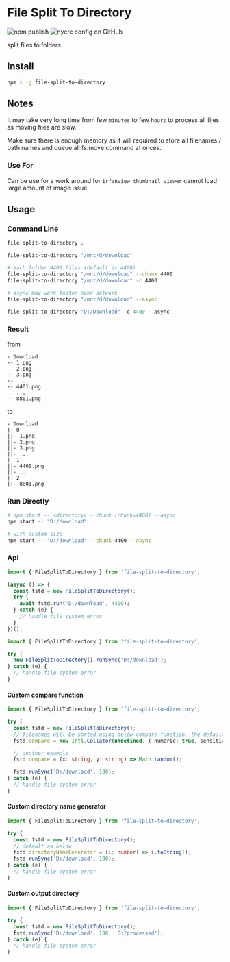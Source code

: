 # File Split To Directory

![npm publish](https://github.com/hoshiyuki-tamako/file-split-to-directory/workflows/npm%20publish/badge.svg)
![nycrc config on GitHub](https://img.shields.io/nycrc/hoshiyuki-tamako/file-split-to-directory?preferredThreshold=branches)

split files to folders

## Install

```bash
npm i -g file-split-to-directory
```

## Notes

It may take very long time from few `minutes` to few `hours` to process all files as moving files are slow.

Make sure there is enough memory as it will required to store all filenames / path names and queue all fs.move command at onces.

### Use For

Can be use for a work around for `irfanview thumbnail viewer` cannot load large amount of image issue

## Usage

### Command Line

```bash
file-split-to-directory .
```

```bash
file-split-to-directory "/mnt/d/download"
```

```bash
# each folder 4400 files (default is 4400)
file-split-to-directory "/mnt/d/download" --chunk 4400
file-split-to-directory "/mnt/d/download" -c 4400
```

```bash
# async may work faster over network
file-split-to-directory "/mnt/d/download" --async
```

```ps1
file-split-to-directory "D:/Download" -c 4400 --async
```

### Result

from

```text
- Download
-- 1.png
-- 2.png
-- 3.png
-- ....
-- 4401.png
-- ....
-- 8801.png
```

to

```text
- Download
|- 0
||- 1.png
||- 2.png
||- 3.png
||- ...
|- 1
||- 4401.png
||- ...
|- 2
||- 8801.png
```

### Run Directly

```bash
# npm start -- <directory> --chunk [chunk=4400] --async
npm start -- "D:/download"

# with custom size
npm start -- "D:/download" --chunk 4400 --async
```

### Api

```ts
import { FileSplitToDirectory } from 'file-split-to-directory';

(async () => {
  const fstd = new FileSplitToDirectory();
  try {
    await fstd.run('D:/download', 4400);
  } catch (e) {
    // handle file system error
  }
})();
```

```ts
import { FileSplitToDirectory } from 'file-split-to-directory';

try {
  new FileSplitToDirectory().runSync('D:/download');
} catch (e) {
  // handle file system error
}
```

#### Custom compare function

```ts
import { FileSplitToDirectory } from 'file-split-to-directory';

try {
  const fstd = new FileSplitToDirectory();
  // filenames will be sorted using below compare function, the default compare were as shown below
  fstd.compare = new Intl.Collator(undefined, { numeric: true, sensitivity: 'base' }).compare;

  // another example
  fstd.compare = (x: string, y: string) => Math.random();

  fstd.runSync('D:/download', 100);
} catch (e) {
  // handle file system error
}
```

#### Custom directory name generator

```ts
import { FileSplitToDirectory } from 'file-split-to-directory';

try {
  const fstd = new FileSplitToDirectory();
  // default as below
  fstd.directoryNameGenerator = (i: number) => i.toString();
  fstd.runSync('D:/download', 100);
} catch (e) {
  // handle file system error
}
```

#### Custom output directory

```ts
import { FileSplitToDirectory } from 'file-split-to-directory';

try {
  const fstd = new FileSplitToDirectory();
  fstd.runSync('D:/download', 100, 'E:/processed');
} catch (e) {
  // handle file system error
}
```
